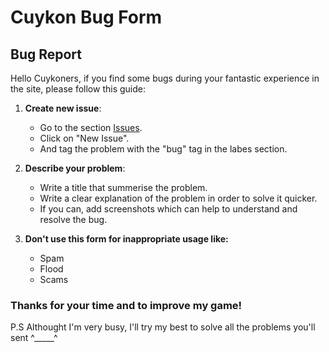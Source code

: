 # Cuykon Bug Form

## Bug Report
Hello Cuykoners, if you find some bugs during your fantastic experience in the site, please follow this guide:

1. **Create new issue**:
   - Go to the section [Issues](https://github.com/cuykon/CuykonBugs/issues).
   - Click on "New Issue".
   - And tag the problem with the "bug" tag in the labes section.

2. **Describe your problem**:
   - Write a title that summerise the problem.
   - Write a clear explanation of the problem in order to solve it quicker.
   - If you can, add screenshots which can help to understand and resolve the bug.
     
4. **Don't use this form for inappropriate usage like:**
   - Spam
   - Flood
   - Scams

### Thanks for your time and to improve my game!
P.S Althought I'm very busy, I'll try my best to solve all the problems you'll sent ^_____^






